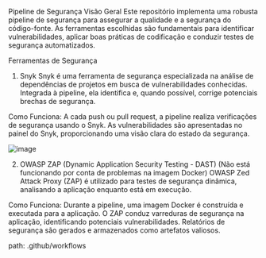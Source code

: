 Pipeline de Segurança
Visão Geral
Este repositório implementa uma robusta pipeline de segurança para assegurar a qualidade e a segurança do código-fonte. As ferramentas escolhidas são fundamentais para identificar vulnerabilidades, aplicar boas práticas de codificação e conduzir testes de segurança automatizados.

Ferramentas de Segurança
1. Snyk
Snyk é uma ferramenta de segurança especializada na análise de dependências de projetos em busca de vulnerabilidades conhecidas. Integrada à pipeline, ela identifica e, quando possível, corrige potenciais brechas de segurança.

Como Funciona:
A cada push ou pull request, a pipeline realiza verificações de segurança usando o Snyk.
As vulnerabilidades são apresentadas no painel do Snyk, proporcionando uma visão clara do estado da segurança.

![image](https://github.com/kennedycAlves/flask-restplus-server-example/assets/41455653/682ef4be-63f9-471b-a5a0-216de420a665)



2. OWASP ZAP (Dynamic Application Security Testing - DAST) (Não está funcionando por conta de problemas na imagem Docker)
OWASP Zed Attack Proxy (ZAP) é utilizado para testes de segurança dinâmica, analisando a aplicação enquanto está em execução.

Como Funciona:
Durante a pipeline, uma imagem Docker é construída e executada para a aplicação.
O ZAP conduz varreduras de segurança na aplicação, identificando potenciais vulnerabilidades.
Relatórios de segurança são gerados e armazenados como artefatos valiosos.

path: .github/workflows


